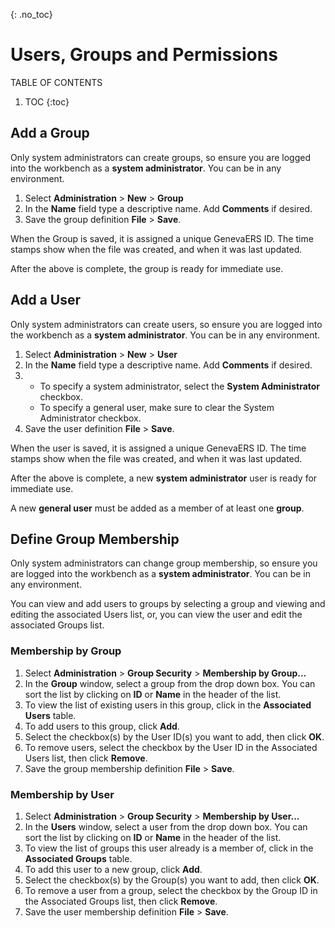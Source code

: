{: .no_toc}
# Users, Groups and Permissions

TABLE OF CONTENTS 
1. TOC
{:toc}  

## Add a Group

Only system administrators can create groups, so ensure you are logged into the workbench as a **system administrator**. You can be in any environment.

1. Select **Administration** > **New** > **Group** 
2. In the **Name** field type a descriptive name. Add **Comments** if desired.
3. Save the group definition **File** > **Save**.
  
When the Group is saved, it is assigned a unique GenevaERS ID. The time stamps show when the file was created, and when it was last updated. 

After the above is complete, the group is ready for immediate use.

## Add a User

Only system administrators can create users, so ensure you are logged into the workbench as a **system administrator**. You can be in any environment.

1. Select **Administration** > **New** > **User** 
2. In the **Name** field type a descriptive name. Add **Comments** if desired.
3. - To specify a system administrator, select the **System Administrator** checkbox.
   - To specify a general user, make sure to clear the System Administrator checkbox.
4. Save the user definition **File** > **Save**.
   
When the user is saved, it is assigned a unique GenevaERS ID. The time stamps show when the file was created, and when it was last updated. 

After the above is complete, a new **system administrator** user is ready for immediate use. 

A new **general user** must be added as a member of at least one **group**.

## Define Group Membership

Only system administrators can change group membership, so ensure you are logged into the workbench as a **system administrator**. You can be in any environment.

You can view and add users to groups by selecting a group and viewing and editing the associated Users list, or, you can view the user and edit the associated Groups list.

### Membership by Group

1. Select **Administration** > **Group Security** > **Membership by Group...** 
2. In the **Group** window, select a group from the drop down box. You can sort the list by clicking on **ID** or **Name** in the header of the list.
3. To view the list of existing users in this group, click in the **Associated Users** table.
4. To add users to this group, click **Add**.
5. Select the checkbox(s) by the User ID(s) you want to add, then click **OK**.
6. To remove users, select the checkbox by the User ID in the Associated Users list, then click **Remove**.
7. Save the group membership definition **File** > **Save**.

### Membership by User

1. Select **Administration** > **Group Security** > **Membership by User...** 
2. In the **Users** window, select a user from the drop down box. You can sort the list by clicking on **ID** or **Name** in the header of the list.
3. To view the list of groups this user already is a member of, click in the **Associated Groups** table.
4. To add this user to a new group, click **Add**.
5. Select the checkbox(s) by the Group(s) you want to add, then click **OK**.
6. To remove a user from a group, select the checkbox by the Group ID in the Associated Groups list, then click **Remove**.
7. Save the user membership definition **File** > **Save**.
